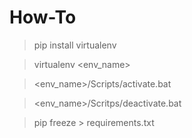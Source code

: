 # How-To

> pip install virtualenv

> virtualenv <env_name>

> <env_name>/Scripts/activate.bat

> <env_name>/Scritps/deactivate.bat

> pip freeze > requirements.txt

